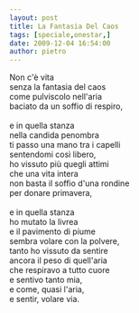 ```yaml
---
layout: post
title: La Fantasia Del Caos
tags: [speciale,onestar,]
date: 2009-12-04 16:54:00
author: pietro
---
```

Non c'è vita<br/>senza la fantasia del caos<br/>come pulviscolo nell'aria<br/>baciato da un soffio di respiro,<br/><br/>e in quella stanza<br/>nella candida penombra<br/>ti passo una mano tra i capelli<br/>sentendomi così libero,<br/>ho vissuto più quegli attimi<br/>che una vita intera<br/>non basta il soffio d'una rondine<br/>per donare primavera,<br/><br/>e in quella stanza<br/>ho mutato la livrea<br/>e il pavimento di piume<br/>sembra volare con la polvere,<br/>tanto ho vissuto da sentire<br/>ancora il peso di quell'aria<br/>che respiravo a tutto cuore<br/>e sentivo tanto mia,<br/>e come, quasi l'aria,<br/>e sentir, volare via.
